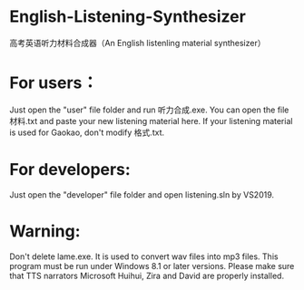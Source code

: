 # English-Listening-Synthesizer
高考英语听力材料合成器（An English listenling material synthesizer）
# For users：
Just open the "user" file folder and run 听力合成.exe.
You can open the file 材料.txt and paste your new listening material here.
If your listening material is used for Gaokao, don't modify 格式.txt.
# For developers:
Just open the "developer" file folder and open listening.sln by VS2019.
# Warning:
Don't delete lame.exe. It is used to convert wav files into mp3 files.
This program must be run under Windows 8.1 or later versions.
Please make sure that TTS narrators Microsoft Huihui, Zira and David are properly installed.
